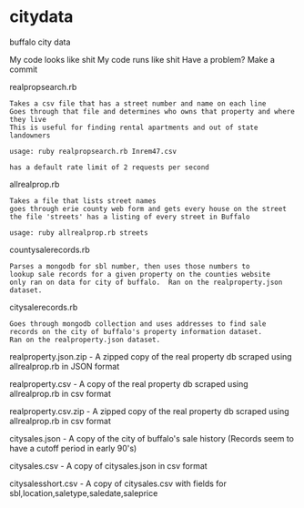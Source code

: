 citydata
========

buffalo city data

My code looks like shit
My code runs like shit
Have a problem?
Make a commit

realpropsearch.rb

    Takes a csv file that has a street number and name on each line
    Goes through that file and determines who owns that property and where they live
    This is useful for finding rental apartments and out of state landowners

    usage: ruby realpropsearch.rb Inrem47.csv

    has a default rate limit of 2 requests per second

allrealprop.rb

    Takes a file that lists street names
    goes through erie county web form and gets every house on the street
    the file 'streets' has a listing of every street in Buffalo

    usage: ruby allrealprop.rb streets

countysalerecords.rb
    
    Parses a mongodb for sbl number, then uses those numbers to
    lookup sale records for a given property on the counties website
    only ran on data for city of buffalo.  Ran on the realproperty.json
    dataset.

citysalerecords.rb

    Goes through mongodb collection and uses addresses to find sale
    records on the city of buffalo's property information dataset.
    Ran on the realproperty.json dataset.

realproperty.json.zip - A zipped copy of the real property db scraped using allrealprop.rb in JSON format

realproperty.csv - A copy of the real property db scraped using allrealprop.rb in csv format

realproperty.csv.zip - A zipped copy of the real property db scraped using allrealprop.rb in csv format

citysales.json - A copy of the city of buffalo's sale history (Records seem to have a cutoff period in early 90's)

citysales.csv - A copy of citysales.json in csv format

citysalesshort.csv - A copy of citysales.csv with fields for sbl,location,saletype,saledate,saleprice


